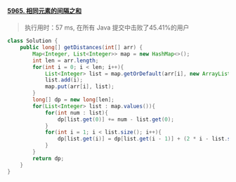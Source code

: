 #### [5965. 相同元素的间隔之和](https://leetcode-cn.com/problems/intervals-between-identical-elements/)

> 执行用时：57 ms, 在所有 Java 提交中击败了45.41%的用户

```java
class Solution {
    public long[] getDistances(int[] arr) {
        Map<Integer, List<Integer>> map = new HashMap<>();
        int len = arr.length;
        for(int i = 0; i < len; i++){
            List<Integer> list = map.getOrDefault(arr[i], new ArrayList<>());
            list.add(i);
            map.put(arr[i], list);
        }
        long[] dp = new long[len];
        for(List<Integer> list : map.values()){
            for(int num : list){
                dp[list.get(0)] += num - list.get(0); 
            }
            for(int i = 1; i < list.size(); i++){
                dp[list.get(i)] = dp[list.get(i - 1)] + (2 * i - list.size()) * (list.get(i) - list.get(i - 1));
            }
        }
        return dp;
    }
}
```

